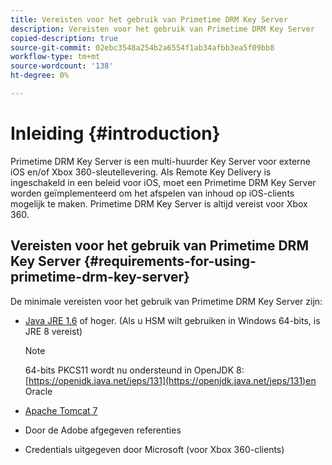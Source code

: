 ```yaml
---
title: Vereisten voor het gebruik van Primetime DRM Key Server
description: Vereisten voor het gebruik van Primetime DRM Key Server
copied-description: true
source-git-commit: 02ebc3548a254b2a6554f1ab34afbb3ea5f09bb8
workflow-type: tm+mt
source-wordcount: '138'
ht-degree: 0%

---
```


# Inleiding {#introduction}

Primetime DRM Key Server is een multi-huurder Key Server voor externe iOS en/of Xbox 360-sleutellevering. Als Remote Key Delivery is ingeschakeld in een beleid voor iOS, moet een Primetime DRM Key Server worden geïmplementeerd om het afspelen van inhoud op iOS-clients mogelijk te maken. Primetime DRM Key Server is altijd vereist voor Xbox 360.

## Vereisten voor het gebruik van Primetime DRM Key Server {#requirements-for-using-primetime-drm-key-server}

De minimale vereisten voor het gebruik van Primetime DRM Key Server zijn:

* [Java JRE 1.6](https://www.oracle.com/technetwork/java/javase/downloads/index.html) of hoger. (Als u HSM wilt gebruiken in Windows 64-bits, is JRE 8 vereist)

  >[!NOTE]
  >
  >64-bits PKCS11 wordt nu ondersteund in OpenJDK 8: [https://openjdk.java.net/jeps/131](https://openjdk.java.net/jeps/131)en Oracle
* [Apache Tomcat 7](https://tomcat.apache.org)
* Door de Adobe afgegeven referenties
* Credentials uitgegeven door Microsoft (voor Xbox 360-clients)
